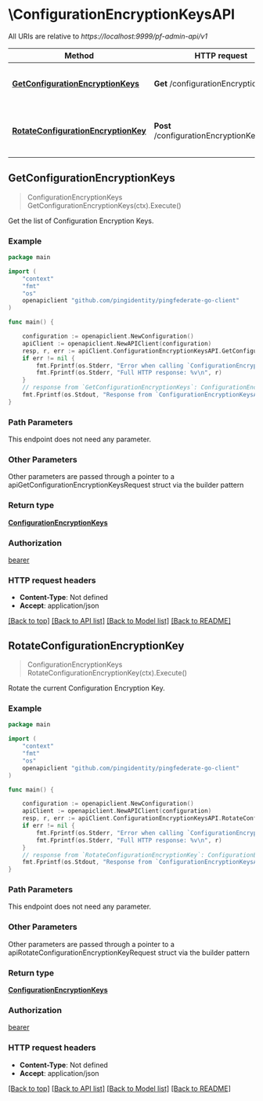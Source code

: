 # \ConfigurationEncryptionKeysAPI

All URIs are relative to *https://localhost:9999/pf-admin-api/v1*

Method | HTTP request | Description
------------- | ------------- | -------------
[**GetConfigurationEncryptionKeys**](ConfigurationEncryptionKeysAPI.md#GetConfigurationEncryptionKeys) | **Get** /configurationEncryptionKeys | Get the list of Configuration Encryption Keys.
[**RotateConfigurationEncryptionKey**](ConfigurationEncryptionKeysAPI.md#RotateConfigurationEncryptionKey) | **Post** /configurationEncryptionKeys/rotate | Rotate the current Configuration Encryption Key.



## GetConfigurationEncryptionKeys

> ConfigurationEncryptionKeys GetConfigurationEncryptionKeys(ctx).Execute()

Get the list of Configuration Encryption Keys.



### Example

```go
package main

import (
	"context"
	"fmt"
	"os"
	openapiclient "github.com/pingidentity/pingfederate-go-client"
)

func main() {

	configuration := openapiclient.NewConfiguration()
	apiClient := openapiclient.NewAPIClient(configuration)
	resp, r, err := apiClient.ConfigurationEncryptionKeysAPI.GetConfigurationEncryptionKeys(context.Background()).Execute()
	if err != nil {
		fmt.Fprintf(os.Stderr, "Error when calling `ConfigurationEncryptionKeysAPI.GetConfigurationEncryptionKeys``: %v\n", err)
		fmt.Fprintf(os.Stderr, "Full HTTP response: %v\n", r)
	}
	// response from `GetConfigurationEncryptionKeys`: ConfigurationEncryptionKeys
	fmt.Fprintf(os.Stdout, "Response from `ConfigurationEncryptionKeysAPI.GetConfigurationEncryptionKeys`: %v\n", resp)
}
```

### Path Parameters

This endpoint does not need any parameter.

### Other Parameters

Other parameters are passed through a pointer to a apiGetConfigurationEncryptionKeysRequest struct via the builder pattern


### Return type

[**ConfigurationEncryptionKeys**](ConfigurationEncryptionKeys.md)

### Authorization

[bearer](../README.md#bearer)

### HTTP request headers

- **Content-Type**: Not defined
- **Accept**: application/json

[[Back to top]](#) [[Back to API list]](../README.md#documentation-for-api-endpoints)
[[Back to Model list]](../README.md#documentation-for-models)
[[Back to README]](../README.md)


## RotateConfigurationEncryptionKey

> ConfigurationEncryptionKeys RotateConfigurationEncryptionKey(ctx).Execute()

Rotate the current Configuration Encryption Key.



### Example

```go
package main

import (
	"context"
	"fmt"
	"os"
	openapiclient "github.com/pingidentity/pingfederate-go-client"
)

func main() {

	configuration := openapiclient.NewConfiguration()
	apiClient := openapiclient.NewAPIClient(configuration)
	resp, r, err := apiClient.ConfigurationEncryptionKeysAPI.RotateConfigurationEncryptionKey(context.Background()).Execute()
	if err != nil {
		fmt.Fprintf(os.Stderr, "Error when calling `ConfigurationEncryptionKeysAPI.RotateConfigurationEncryptionKey``: %v\n", err)
		fmt.Fprintf(os.Stderr, "Full HTTP response: %v\n", r)
	}
	// response from `RotateConfigurationEncryptionKey`: ConfigurationEncryptionKeys
	fmt.Fprintf(os.Stdout, "Response from `ConfigurationEncryptionKeysAPI.RotateConfigurationEncryptionKey`: %v\n", resp)
}
```

### Path Parameters

This endpoint does not need any parameter.

### Other Parameters

Other parameters are passed through a pointer to a apiRotateConfigurationEncryptionKeyRequest struct via the builder pattern


### Return type

[**ConfigurationEncryptionKeys**](ConfigurationEncryptionKeys.md)

### Authorization

[bearer](../README.md#bearer)

### HTTP request headers

- **Content-Type**: Not defined
- **Accept**: application/json

[[Back to top]](#) [[Back to API list]](../README.md#documentation-for-api-endpoints)
[[Back to Model list]](../README.md#documentation-for-models)
[[Back to README]](../README.md)

